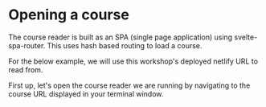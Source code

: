 # Opening a course

The course reader is built as an SPA (single page application) using svelte-spa-router. This uses hash based routing to load a course.

For the below example, we will use this workshop's deployed netlify URL to read from.

First up, let's open the course reader we are running by navigating to the course URL displayed in your terminal window.

